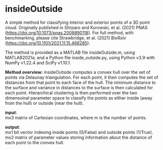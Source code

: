# insideOutside
A simple method for classifying interior and exterior points of a 3D point cloud. 
Originally published in Stirparo and Kurowski, et al. (2021) PNAS (https://doi.org/10.1073/pnas.2008890118).
For full method, with benchmarking, please cite Strawbridge, et al. (2021) BioRxiv (https://doi.org/10.1101/2021.11.15.468285).

The method is provided as a MATLAB file insideOutside.m, using MATLAB2021a; and a Python file inside_outside.py, using Python v3.9 with NumPy v1.22.4 and SciPy v1.10.1. 

**Method overview:**
insideOutside computes a convex hull over the set of points via Delaunay triangulation. 
For each point, it then computes the set of distances from that point to each face of the hull.
The minimum distance to the surface and variance in distances to the surface is then calculated for each point.
Hierarchical clustering is then performed over the two dimensoinal parameter space to classify the points as either inside (away from the hull) or outside (near the hull).

**input**: <br /> mx3 matrix of Cartesian coordinates, where m is the number of points. 

**output**: <br />
mx1 bit vector indexing inside points (0/False) and outside points (1/True).<br />
mx2 matrix of parameter values storing information about the distance of each point to the convex hull.
